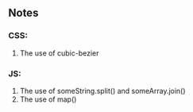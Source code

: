 ## Notes

### CSS:
1. The use of cubic-bezier


### JS:
1. The use of someString.split() and someArray.join()
2. The use of map()

